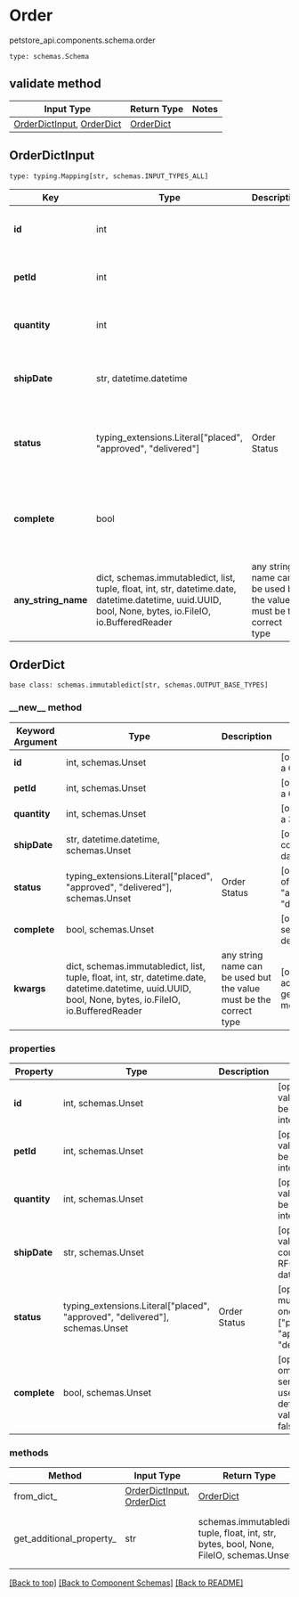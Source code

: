 # Order
petstore_api.components.schema.order
```
type: schemas.Schema
```

## validate method
Input Type | Return Type | Notes
------------ | ------------- | -------------
[OrderDictInput](#orderdictinput), [OrderDict](#orderdict) | [OrderDict](#orderdict) |

## OrderDictInput
```
type: typing.Mapping[str, schemas.INPUT_TYPES_ALL]
```
Key | Type |  Description | Notes
------------ | ------------- | ------------- | -------------
**id** | int |  | [optional] value must be a 64 bit integer
**petId** | int |  | [optional] value must be a 64 bit integer
**quantity** | int |  | [optional] value must be a 32 bit integer
**shipDate** | str, datetime.datetime |  | [optional] value must conform to RFC-3339 date-time
**status** | typing_extensions.Literal["placed", "approved", "delivered"] | Order Status | [optional] must be one of ["placed", "approved", "delivered"]
**complete** | bool |  | [optional] if omitted the server will use the default value of false
**any_string_name** | dict, schemas.immutabledict, list, tuple, float, int, str, datetime.date, datetime.datetime, uuid.UUID, bool, None, bytes, io.FileIO, io.BufferedReader | any string name can be used but the value must be the correct type | [optional]

## OrderDict
```
base class: schemas.immutabledict[str, schemas.OUTPUT_BASE_TYPES]

```
### &lowbar;&lowbar;new&lowbar;&lowbar; method
Keyword Argument | Type | Description | Notes
---------------- | ---- | ----------- | -----
**id** | int, schemas.Unset |  | [optional] value must be a 64 bit integer
**petId** | int, schemas.Unset |  | [optional] value must be a 64 bit integer
**quantity** | int, schemas.Unset |  | [optional] value must be a 32 bit integer
**shipDate** | str, datetime.datetime, schemas.Unset |  | [optional] value must conform to RFC-3339 date-time
**status** | typing_extensions.Literal["placed", "approved", "delivered"], schemas.Unset | Order Status | [optional] must be one of ["placed", "approved", "delivered"]
**complete** | bool, schemas.Unset |  | [optional] if omitted the server will use the default value of false
**kwargs** | dict, schemas.immutabledict, list, tuple, float, int, str, datetime.date, datetime.datetime, uuid.UUID, bool, None, bytes, io.FileIO, io.BufferedReader | any string name can be used but the value must be the correct type | [optional] typed value is accessed with the get_additional_property_ method

### properties
Property | Type | Description | Notes
-------- | ---- | ----------- | -----
**id** | int, schemas.Unset |  | [optional] value must be a 64 bit integer
**petId** | int, schemas.Unset |  | [optional] value must be a 64 bit integer
**quantity** | int, schemas.Unset |  | [optional] value must be a 32 bit integer
**shipDate** | str, schemas.Unset |  | [optional] value must conform to RFC-3339 date-time
**status** | typing_extensions.Literal["placed", "approved", "delivered"], schemas.Unset | Order Status | [optional] must be one of ["placed", "approved", "delivered"]
**complete** | bool, schemas.Unset |  | [optional] if omitted the server will use the default value of false

### methods
Method | Input Type | Return Type | Notes
------ | ---------- | ----------- | ------
from_dict_ | [OrderDictInput](#orderdictinput), [OrderDict](#orderdict) | [OrderDict](#orderdict) | a constructor
get_additional_property_ | str | schemas.immutabledict, tuple, float, int, str, bytes, bool, None, FileIO, schemas.Unset | provides type safety for additional properties

[[Back to top]](#top) [[Back to Component Schemas]](../../../README.md#Component-Schemas) [[Back to README]](../../../README.md)

